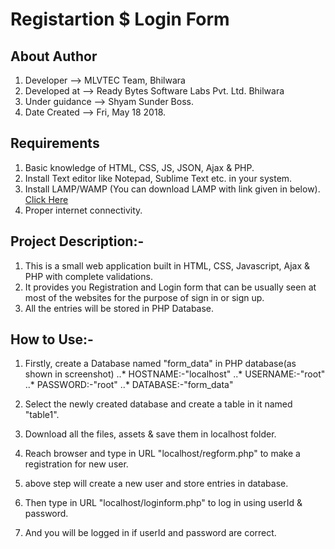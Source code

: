 # Registartion $ Login Form

## About Author

  1. Developer	      -->   MLVTEC Team, Bhilwara
  2. Developed at     -->   Ready Bytes Software Labs Pvt. Ltd. Bhilwara
  3. Under guidance   -->   Shyam Sunder Boss.
  4. Date Created     -->   Fri, May 18 2018.
  
## Requirements

1. Basic knowledge of HTML, CSS, JS, JSON, Ajax & PHP.
2. Install Text editor like Notepad, Sublime Text etc. in your system. 
3. Install LAMP/WAMP (You can download LAMP with link given in below).
  [Click Here](https://www.digitalocean.com/community/tutorials/how-to-install-linux-apache-mysql-php-lamp-stack-on-ubuntu-14-04)
4. Proper internet connectivity.

## Project Description:-

 1. This is a small web application built in HTML, CSS, Javascript, Ajax & PHP with complete validations.  
 2.  It provides you Registration and Login form that can be usually seen at most of the websites for the purpose of sign in      or sign up. 
 3. All the entries will be stored in PHP Database.

## How to Use:-

1. Firstly, create a Database named "form_data" in PHP database(as shown in screenshot)
		..* HOSTNAME:-"localhost"
		..* USERNAME:-"root"
	        ..* PASSWORD:-"root"
		..* DATABASE:-"form_data"

2. Select the newly created database and create a table in it named "table1".
3. Download all the files, assets & save them in localhost folder.
4. Reach browser and type in URL "localhost/regform.php" to make a registration for new user.
5. above step will create a new user and store entries in database. 
6. Then type in URL "localhost/loginform.php" to log in using userId & password.
7. And you will be logged in if userId and password are correct.

			


